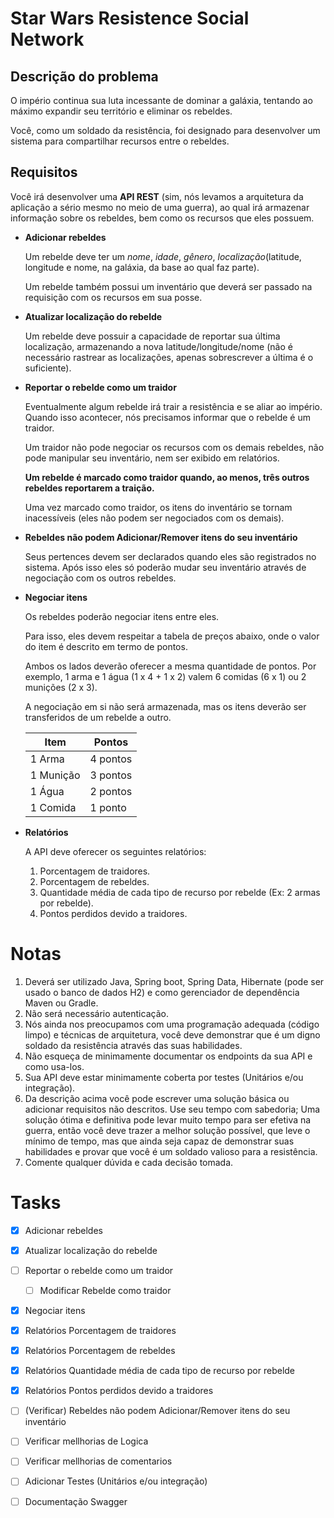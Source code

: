 # Star Wars Resistence Social Network


## Descrição do problema

O império continua sua luta incessante de dominar a galáxia, tentando ao máximo expandir seu território e eliminar os rebeldes.

Você, como um soldado da resistência, foi designado para desenvolver um sistema para compartilhar recursos entre o rebeldes.

## Requisitos

Você irá desenvolver uma **API REST** (sim, nós levamos a arquitetura da aplicação a sério mesmo no meio de uma guerra), ao qual irá armazenar informação sobre os rebeldes, bem como os recursos que eles possuem.

* **Adicionar rebeldes**

  Um rebelde deve ter um *nome*, *idade*, *gênero*, *localização*(latitude, longitude e nome, na galáxia, da base ao qual faz parte).

  Um rebelde também possui um inventário que deverá ser passado na requisição com os recursos em sua posse.

* **Atualizar localização do rebelde**

  Um rebelde deve possuir a capacidade de reportar sua última localização, armazenando a nova latitude/longitude/nome (não é necessário rastrear as localizações, apenas sobrescrever a última é o suficiente).

* **Reportar o rebelde como um traidor**

  Eventualmente algum rebelde irá trair a resistência e se aliar ao império. Quando isso acontecer, nós precisamos informar que o rebelde é um traidor.

  Um traidor não pode negociar os recursos com os demais rebeldes, não pode manipular seu inventário, nem ser exibido em relatórios.

  **Um rebelde é marcado como traidor quando, ao menos, três outros rebeldes reportarem a traição.**

  Uma vez marcado como traidor, os itens do inventário se tornam inacessíveis (eles não podem ser negociados com os demais).

* **Rebeldes não podem Adicionar/Remover itens do seu inventário**

  Seus pertences devem ser declarados quando eles são registrados no sistema. Após isso eles só poderão mudar seu inventário através de negociação com os outros rebeldes.

* **Negociar itens**

  Os rebeldes poderão negociar itens entre eles.

  Para isso, eles devem respeitar a tabela de preços abaixo, onde o valor do item é descrito em termo de pontos.

  Ambos os lados deverão oferecer a mesma quantidade de pontos. Por exemplo, 1 arma e 1 água (1 x 4 + 1 x 2) valem 6 comidas (6 x 1) ou 2 munições (2 x 3).

  A negociação em si não será armazenada, mas os itens deverão ser transferidos de um rebelde a outro.

  | Item      | Pontos   |
  |-----------|----------|
  | 1 Arma    | 4 pontos |
  | 1 Munição | 3 pontos |
  | 1 Água    | 2 pontos |
  | 1 Comida  | 1 ponto  |

* **Relatórios**

  A API deve oferecer os seguintes relatórios:

  1. Porcentagem de traidores.
  2. Porcentagem de rebeldes.
  3. Quantidade média de cada tipo de recurso por rebelde (Ex: 2 armas por rebelde).
  4. Pontos perdidos devido a traidores.

# Notas

1. Deverá ser utilizado Java, Spring boot, Spring Data, Hibernate (pode ser usado o banco de dados H2) e como gerenciador de dependência Maven ou Gradle.
2. Não será necessário autenticação.
3. Nós ainda nos preocupamos com uma programação adequada (código limpo) e técnicas de arquitetura, você deve demonstrar que é um digno soldado da resistência através das suas habilidades.
4. Não esqueça de minimamente documentar os endpoints da sua API e como usa-los.
5. Sua API deve estar minimamente coberta por testes (Unitários e/ou integração).
6. Da descrição acima você pode escrever uma solução básica ou adicionar requisitos não descritos. Use seu tempo com sabedoria; Uma solução ótima e definitiva pode levar muito tempo para ser efetiva na guerra, então você deve trazer a melhor solução possível, que leve o mínimo de tempo, mas que ainda seja capaz de demonstrar suas habilidades e provar que você é um soldado valioso para a resistência.
7. Comente qualquer dúvida e cada decisão tomada.

# Tasks 

- [x] Adicionar rebeldes
- [x] Atualizar localização do rebelde
- [ ] Reportar o rebelde como um traidor
   -  [ ] Modificar Rebelde como traidor
- [x] Negociar itens
- [x] Relatórios Porcentagem de traidores
- [x] Relatórios Porcentagem de rebeldes
- [x] Relatórios Quantidade média de cada tipo de recurso por rebelde
- [x] Relatórios Pontos perdidos devido a traidores

- [ ] (Verificar) Rebeldes não podem Adicionar/Remover itens do seu inventário 
- [ ] Verificar mellhorias de Logica
- [ ] Verificar mellhorias de comentarios

- [ ] Adicionar Testes (Unitários e/ou integração)

- [ ] Documentação Swagger
